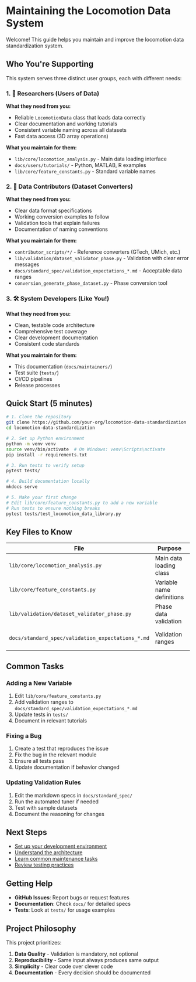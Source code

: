 # Maintaining the Locomotion Data System

Welcome! This guide helps you maintain and improve the locomotion data standardization system.

## Who You're Supporting

This system serves three distinct user groups, each with different needs:

### 1. 🔬 **Researchers** (Users of Data)
**What they need from you:**
- Reliable `LocomotionData` class that loads data correctly
- Clear documentation and working tutorials
- Consistent variable naming across all datasets
- Fast data access (3D array operations)

**What you maintain for them:**
- `lib/core/locomotion_analysis.py` - Main data loading interface
- `docs/users/tutorials/` - Python, MATLAB, R examples
- `lib/core/feature_constants.py` - Standard variable names

### 2. 🔄 **Data Contributors** (Dataset Converters)
**What they need from you:**
- Clear data format specifications
- Working conversion examples to follow
- Validation tools that explain failures
- Documentation of naming conventions

**What you maintain for them:**
- `contributor_scripts/*/` - Reference converters (GTech, UMich, etc.)
- `lib/validation/dataset_validator_phase.py` - Validation with clear error messages
- `docs/standard_spec/validation_expectations_*.md` - Acceptable data ranges
- `conversion_generate_phase_dataset.py` - Phase conversion tool

### 3. 🛠️ **System Developers** (Like You!)
**What they need from you:**
- Clean, testable code architecture
- Comprehensive test coverage
- Clear development documentation
- Consistent code standards

**What you maintain for them:**
- This documentation (`docs/maintainers/`)
- Test suite (`tests/`)
- CI/CD pipelines
- Release processes

## Quick Start (5 minutes)

```bash
# 1. Clone the repository
git clone https://github.com/your-org/locomotion-data-standardization
cd locomotion-data-standardization

# 2. Set up Python environment
python -m venv venv
source venv/bin/activate  # On Windows: venv\Scripts\activate
pip install -r requirements.txt

# 3. Run tests to verify setup
pytest tests/

# 4. Build documentation locally
mkdocs serve

# 5. Make your first change
# Edit lib/core/feature_constants.py to add a new variable
# Run tests to ensure nothing breaks
pytest tests/test_locomotion_data_library.py
```

## Key Files to Know

| File | Purpose | When to Edit |
|------|---------|--------------|
| `lib/core/locomotion_analysis.py` | Main data loading class | Adding new analysis methods |
| `lib/core/feature_constants.py` | Variable name definitions | Adding new biomechanical variables |
| `lib/validation/dataset_validator_phase.py` | Phase data validation | Updating validation logic |
| `docs/standard_spec/validation_expectations_*.md` | Validation ranges | Adjusting acceptable data ranges |

## Common Tasks

### Adding a New Variable
1. Edit `lib/core/feature_constants.py`
2. Add validation ranges to `docs/standard_spec/validation_expectations_*.md`
3. Update tests in `tests/`
4. Document in relevant tutorials

### Fixing a Bug
1. Create a test that reproduces the issue
2. Fix the bug in the relevant module
3. Ensure all tests pass
4. Update documentation if behavior changed

### Updating Validation Rules
1. Edit the markdown specs in `docs/standard_spec/`
2. Run the automated tuner if needed
3. Test with sample datasets
4. Document the reasoning for changes

## Next Steps

- [Set up your development environment](setup.md)
- [Understand the architecture](architecture.md)
- [Learn common maintenance tasks](tasks.md)
- [Review testing practices](testing.md)

## Getting Help

- **GitHub Issues**: Report bugs or request features
- **Documentation**: Check `docs/` for detailed specs
- **Tests**: Look at `tests/` for usage examples

## Project Philosophy

This project prioritizes:
1. **Data Quality** - Validation is mandatory, not optional
2. **Reproducibility** - Same input always produces same output
3. **Simplicity** - Clear code over clever code
4. **Documentation** - Every decision should be documented